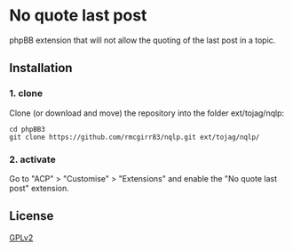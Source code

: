 # No quote last post

phpBB extension that will not allow the quoting of the last post in a topic.

## Installation

### 1. clone
Clone (or download and move) the repository into the folder ext/tojag/nqlp:

```
cd phpBB3
git clone https://github.com/rmcgirr83/nqlp.git ext/tojag/nqlp/
```

### 2. activate

Go to "ACP" > "Customise" > "Extensions" and enable the "No quote last post" extension.

## License

[GPLv2](license.txt)
